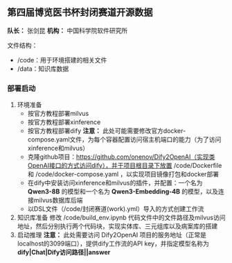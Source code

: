 ## 第四届博览医书杯封闭赛道开源数据
**队长：** 张剑昆
**机构：** 中国科学院软件研究所

文件结构：
- /code：用于环境搭建的相关文件
- /data：知识库数据

### 部署启动
1. 环境准备
   - 按官方教程部署milvus
   - 按官方教程部署xinference
   - 按官方教程部署dify **注意：** 此处可能需要修改官方docker-compose.yaml文件，为每个容器配置访问宿主机端口的能力（为了访问xinference和milvus）
   - 克隆github项目：https://github.com/onenov/Dify2OpenAI（实现类OpenAI接口的方式访问dify），并于项目根目录下放置 /code/Dockerfile 和 /code/docker-compose.yaml ，以实现项目镜像打包和docker部署
   - 在dify中安装访问xinference和milvus的插件，并配置：一个名为 **Qwen3-8B** 的模型和一个名为 **Qwen3-Embedding-4B** 的模型，以及连接milvus数据库后端
   - 以DSL文件（/code/封闭赛道(work).yml）导入的方式创建工作流
2. 知识库准备
   修改 /code/build_env.ipynb 代码文件中的文件路径及milvus访问地址，然后分别执行两个代码块，实现实体库、三元组库以及病案库的搭建
3. 启动推理 **注意：** 此处需要访问 Dify2OpenAI 项目的服务地址（正常是localhost的3099端口），提供dify工作流的API key，并指定模型名称为 **dify|Chat|Dify访问路径||answer**
